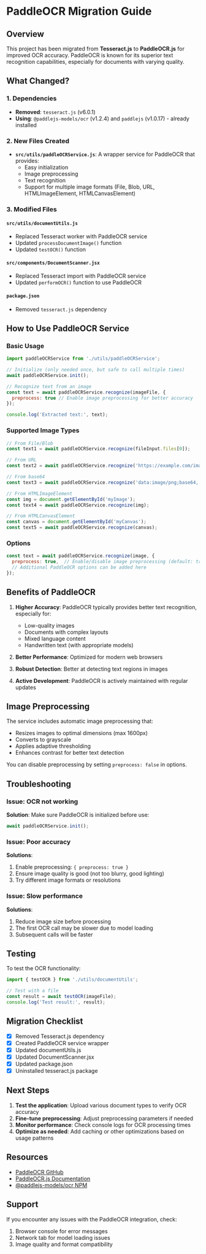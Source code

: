 # PaddleOCR Migration Guide

## Overview
This project has been migrated from **Tesseract.js** to **PaddleOCR.js** for improved OCR accuracy. PaddleOCR is known for its superior text recognition capabilities, especially for documents with varying quality.

## What Changed?

### 1. Dependencies
- **Removed**: `tesseract.js` (v6.0.1)
- **Using**: `@paddlejs-models/ocr` (v1.2.4) and `paddlejs` (v1.0.17) - already installed

### 2. New Files Created
- **`src/utils/paddleOCRService.js`**: A wrapper service for PaddleOCR that provides:
  - Easy initialization
  - Image preprocessing
  - Text recognition
  - Support for multiple image formats (File, Blob, URL, HTMLImageElement, HTMLCanvasElement)

### 3. Modified Files

#### `src/utils/documentUtils.js`
- Replaced Tesseract worker with PaddleOCR service
- Updated `processDocumentImage()` function
- Updated `testOCR()` function

#### `src/components/DocumentScanner.jsx`
- Replaced Tesseract import with PaddleOCR service
- Updated `performOCR()` function to use PaddleOCR

#### `package.json`
- Removed `tesseract.js` dependency

## How to Use PaddleOCR Service

### Basic Usage

```javascript
import paddleOCRService from './utils/paddleOCRService';

// Initialize (only needed once, but safe to call multiple times)
await paddleOCRService.init();

// Recognize text from an image
const text = await paddleOCRService.recognize(imageFile, {
  preprocess: true // Enable image preprocessing for better accuracy
});

console.log('Extracted text:', text);
```

### Supported Image Types

```javascript
// From File/Blob
const text1 = await paddleOCRService.recognize(fileInput.files[0]);

// From URL
const text2 = await paddleOCRService.recognize('https://example.com/image.jpg');

// From base64
const text3 = await paddleOCRService.recognize('data:image/png;base64,...');

// From HTMLImageElement
const img = document.getElementById('myImage');
const text4 = await paddleOCRService.recognize(img);

// From HTMLCanvasElement
const canvas = document.getElementById('myCanvas');
const text5 = await paddleOCRService.recognize(canvas);
```

### Options

```javascript
const text = await paddleOCRService.recognize(image, {
  preprocess: true,  // Enable/disable image preprocessing (default: true)
  // Additional PaddleOCR options can be added here
});
```

## Benefits of PaddleOCR

1. **Higher Accuracy**: PaddleOCR typically provides better text recognition, especially for:
   - Low-quality images
   - Documents with complex layouts
   - Mixed language content
   - Handwritten text (with appropriate models)

2. **Better Performance**: Optimized for modern web browsers

3. **Robust Detection**: Better at detecting text regions in images

4. **Active Development**: PaddleOCR is actively maintained with regular updates

## Image Preprocessing

The service includes automatic image preprocessing that:
- Resizes images to optimal dimensions (max 1600px)
- Converts to grayscale
- Applies adaptive thresholding
- Enhances contrast for better text detection

You can disable preprocessing by setting `preprocess: false` in options.

## Troubleshooting

### Issue: OCR not working
**Solution**: Make sure PaddleOCR is initialized before use:
```javascript
await paddleOCRService.init();
```

### Issue: Poor accuracy
**Solutions**:
1. Enable preprocessing: `{ preprocess: true }`
2. Ensure image quality is good (not too blurry, good lighting)
3. Try different image formats or resolutions

### Issue: Slow performance
**Solutions**:
1. Reduce image size before processing
2. The first OCR call may be slower due to model loading
3. Subsequent calls will be faster

## Testing

To test the OCR functionality:

```javascript
import { testOCR } from './utils/documentUtils';

// Test with a file
const result = await testOCR(imageFile);
console.log('Test result:', result);
```

## Migration Checklist

- [x] Removed Tesseract.js dependency
- [x] Created PaddleOCR service wrapper
- [x] Updated documentUtils.js
- [x] Updated DocumentScanner.jsx
- [x] Updated package.json
- [x] Uninstalled tesseract.js package

## Next Steps

1. **Test the application**: Upload various document types to verify OCR accuracy
2. **Fine-tune preprocessing**: Adjust preprocessing parameters if needed
3. **Monitor performance**: Check console logs for OCR processing times
4. **Optimize as needed**: Add caching or other optimizations based on usage patterns

## Resources

- [PaddleOCR GitHub](https://github.com/PaddlePaddle/PaddleOCR)
- [PaddleOCR.js Documentation](https://github.com/PaddlePaddle/Paddle.js)
- [@paddlejs-models/ocr NPM](https://www.npmjs.com/package/@paddlejs-models/ocr)

## Support

If you encounter any issues with the PaddleOCR integration, check:
1. Browser console for error messages
2. Network tab for model loading issues
3. Image quality and format compatibility